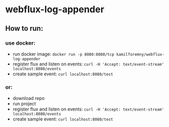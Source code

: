 # webflux-log-appender

## How to run:
### use docker:
 - run docker image: `docker run -p 8080:8080/tcp kamilforemny/webflux-log-appender`
 - register flux and listen on events: `curl -H 'Accept: text/event-stream' localhost:8080/events`
 - create sample event: `curl localhost:8080/test`

### or: 
 - download repo
 - run project
 - register flux and listen on events: `curl -H 'Accept: text/event-stream' localhost:8080/events`
 - create sample event: `curl localhost:8080/test`

